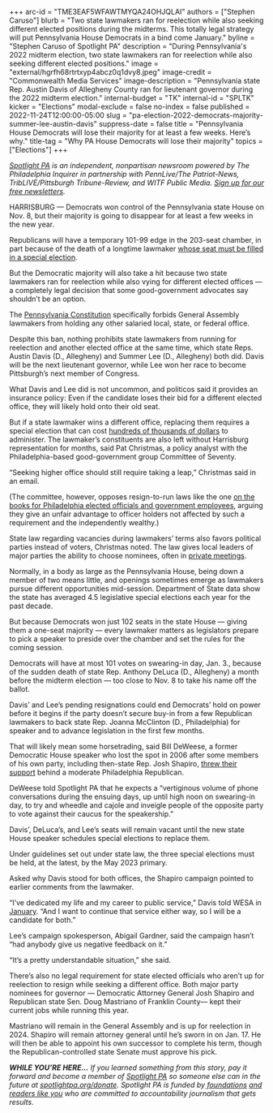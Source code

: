 +++
arc-id = "TME3EAF5WFAWTMYQA24OHJQLAI"
authors = ["Stephen Caruso"]
blurb = "Two state lawmakers ran for reelection while also seeking different elected positions during the midterms. This totally legal strategy will put Pennsylvania House Democrats in a bind come January."
byline = "Stephen Caruso of Spotlight PA"
description = "During Pennsylvania's 2022 midterm election, two state lawmakers ran for reelection while also seeking different elected positions."
image = "external/hgrfh68rtrtxyp4abcz0q1dvy8.jpeg"
image-credit = "Commonwealth Media Services"
image-description = "Pennsylvania state Rep. Austin Davis of Allegheny County ran for lieutenant governor during the 2022 midterm election."
internal-budget = "TK"
internal-id = "SPLTK"
kicker = "Elections"
modal-exclude = false
no-index = false
published = 2022-11-24T12:00:00-05:00
slug = "pa-election-2022-democrats-majority-summer-lee-austin-davis"
suppress-date = false
title = "Pennsylvania House Democrats will lose their majority for at least a few weeks. Here’s why."
title-tag = "Why PA House Democrats will lose their majority"
topics = ["Elections"]
+++

<a href="https://www.spotlightpa.org/"><i>Spotlight PA</i></a><i> is an independent, nonpartisan newsroom powered by The Philadelphia Inquirer in partnership with PennLive/The Patriot-News, TribLIVE/Pittsburgh Tribune-Review, and WITF Public Media. </i><a href="https://www.spotlightpa.org/newsletters"><i>Sign up for our free newsletters</i></a><i>.</i>

HARRISBURG — Democrats won control of the Pennsylvania state House on Nov. 8, but their majority is going to disappear for at least a few weeks in the new year.

Republicans will have a temporary 101-99 edge in the 203-seat chamber, in part because of the death of a longtime lawmaker <a href="https://www.spotlightpa.org/news/2022/11/pa-election-2022-results-democrat-house-control-speaker-election/">whose seat must be filled in a special election</a>.

But the Democratic majority will also take a hit because two state lawmakers ran for reelection while also vying for different elected offices — a completely legal decision that some good-government advocates say shouldn’t be an option.

<script src="https://www.spotlightpa.org/embed.js" async></script><div data-spl-embed-version="1" data-spl-src="https://www.spotlightpa.org/embeds/newsletter/"></div>


The <a href="https://www.legis.state.pa.us/cfdocs/legis/LI/consCheck.cfm?txtType=HTM&ttl=00&div=0&chpt=2#:~:text=%C2%A7%206.-,Disqualification%20to%20hold%20other%20office.,fee%20or%20perquisite%20is%20attached.">Pennsylvania Constitution</a> specifically forbids General Assembly lawmakers from holding any other salaried local, state, or federal office.

Despite this ban, nothing prohibits state lawmakers from running for reelection and another elected office at the same time, which state Reps. Austin Davis (D., Allegheny) and Summer Lee (D., Allegheny) both did. Davis will be the next lieutenant governor, while Lee won her race to become Pittsburgh’s next member of Congress.

What Davis and Lee did is not uncommon, and politicos said it provides an insurance policy: Even if the candidate loses their bid for a different elected office, they will likely hold onto their old seat.

But if a state lawmaker wins a different office, replacing them requires a special election that can cost <a href="https://www.pennlive.com/news/2019/01/call-it-the-mid-term-flu-pa-sees-a-surge-in-special-elections.html">hundreds of thousands of dollars</a> to administer. The lawmaker’s constituents are also left without Harrisburg representation for months, said Pat Christmas, a policy analyst with the Philadelphia-based good-government group Committee of Seventy.

“Seeking higher office should still require taking a leap,” Christmas said in an email.

(The committee, however, opposes resign-to-run laws like the one <a href="https://www.inquirer.com/philly-tips/philly-resign-to-run-rule-city-council-20220815.html">on the books for Philadelphia elected officials and government employees</a>, arguing they give an unfair advantage to officer holders not affected by such a requirement and the independently wealthy.)

State law regarding vacancies during lawmakers’ terms also favors political parties instead of voters, Christmas noted. The law gives local leaders of major parties the ability to choose nominees, often in <a href="https://www.penncapital-star.com/uncategorized/picking-candidates-for-special-elections-can-be-a-covert-and-complicated-process-a-state-lawmaker-wants-to-change-that/">private meetings</a>.

Normally, in a body as large as the Pennsylvania House, being down a member of two means little, and openings sometimes emerge as lawmakers pursue different opportunities mid-session. Department of State data show the state has averaged 4.5 legislative special elections each year for the past decade.

But because Democrats won just 102 seats in the state House — giving them a one-seat majority — every lawmaker matters as legislators prepare to pick a speaker to preside over the chamber and set the rules for the coming session.

Democrats will have at most 101 votes on swearing-in day, Jan. 3., because of the sudden death of state Rep. Anthony DeLuca (D., Allegheny) a month before the midterm election — too close to Nov. 8 to take his name off the ballot.

Davis’ and Lee’s pending resignations could end Democrats’ hold on power before it begins if the party doesn’t secure buy-in from a few Republican lawmakers to back state Rep. Joanna McClinton (D., Philadelphia) for speaker and to advance legislation in the first few months.

That will likely mean some horsetrading, said Bill DeWeese, a former Democratic House speaker who lost the spot in 2006 after some members of his own party, including then-state Rep. Josh Shapiro, <a href="https://www.post-gazette.com/uncategorized/2007/01/22/House-speaker-s-role-as-arbiter-is-unprecedented/stories/200701220160">threw their support</a> behind a moderate Philadelphia Republican.

DeWeese told Spotlight PA that he expects a “vertiginous volume of phone conversations during the ensuing days, up until high noon on swearing-in day, to try and wheedle and cajole and inveigle people of the opposite party to vote against their caucus for the speakership.”

Davis’, DeLuca’s, and Lee’s seats will remain vacant until the new state House speaker schedules special elections to replace them.

Under guidelines set out under state law, the three special elections must be held, at the latest, by the May 2023 primary.

Asked why Davis stood for both offices, the Shapiro campaign pointed to earlier comments from the lawmaker.

“I’ve dedicated my life and my career to public service,” Davis told WESA in <a href="https://www.wesa.fm/politics-government/2022-01-04/austin-davis-announces-bid-for-lieutenant-governor-backed-by-josh-shapiro">January</a>. “And I want to continue that service either way, so I will be a candidate for both.”

<script src="https://www.spotlightpa.org/embed.js" async></script><div data-spl-embed-version="1" data-spl-src="https://www.spotlightpa.org/embeds/donate/?eyebrow_text=SUPPORT%20SPOTLIGHT%20PA&cta_text=YES%2C%20I%20WANT%20TO%20CONTRIBUTE&teaser_text=The%20future%20of%20Spotlight%20PA%20depends%20on%20your%20support.%20Make%20a%20tax-deductible%20gift%20now%20to%20ensure%20this%20vital%20journalism%20can%20continue%20in%202023.%20As%20a%20special%20bonus%2C%20%3Cb%3Eall%20gifts%20will%20be%20DOUBLED."></div>

Lee’s campaign spokesperson, Abigail Gardner, said the campaign hasn’t “had anybody give us negative feedback on it.”

“It’s a pretty understandable situation,” she said.

There’s also no legal requirement for state elected officials who aren’t up for reelection to resign while seeking a different office. Both major party nominees for governor — Democratic Attorney General Josh Shapiro and Republican state Sen. Doug Mastriano of Franklin County— kept their current jobs while running this year.

Mastriano will remain in the General Assembly and is up for reelection in 2024. Shapiro will remain attorney general until he’s sworn in on Jan. 17. He will then be able to appoint his own successor to complete his term, though the Republican-controlled state Senate must approve his pick.

<i><b>WHILE YOU’RE HERE...</b></i><i> If you learned something from this story, pay it forward and become a member of </i><a href="https://www.spotlightpa.org/"><i>Spotlight PA</i></a><i> so someone else can in the future at </i><a href="https://www.spotlightpa.org/donate"><i>spotlightpa.org/donate</i></a><i>. Spotlight PA is funded by</i><a href="https://www.spotlightpa.org/support"><i> foundations</i></a><i> </i><a href="https://www.spotlightpa.org/support"><i>and readers like you</i></a><i> who are committed to accountability journalism that gets results.</i>
